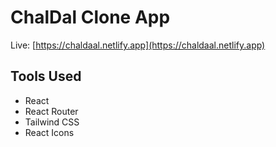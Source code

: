 # ChalDal Clone App

Live: [https://chaldaal.netlify.app](https://chaldaal.netlify.app)

## Tools Used

- React
- React Router
- Tailwind CSS
- React Icons
